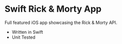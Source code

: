 # Swift Rick & Morty App

Full featured iOS app showcasing the Rick & Morty API.

- Written in Swift
- Unit Tested

